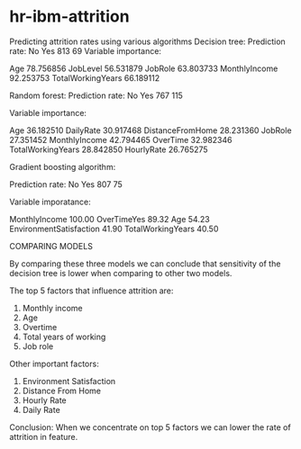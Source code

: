 # hr-ibm-attrition
 Predicting  attrition rates using various algorithms 
Decision tree:
Prediction rate:
           No     Yes 
           813    69 
Variable importance: 

Age                               78.756856
JobLevel                          56.531879
JobRole                           63.803733
MonthlyIncome                     92.253753
TotalWorkingYears                 66.189112



Random forest:
Prediction rate:
            No      Yes
            767     115

Variable importance:

Age                                     36.182510
DailyRate                               30.917468
DistanceFromHome                        28.231360
JobRole                                 27.351452
MonthlyIncome                           42.794465
OverTime                                32.982346
TotalWorkingYears                       28.842850
HourlyRate                              26.765275


Gradient boosting algorithm:

Prediction rate:
                     No    Yes 
                    807     75 

Variable imporatance:

MonthlyIncome                    100.00
OverTimeYes                      89.32
Age                              54.23
EnvironmentSatisfaction          41.90
TotalWorkingYears                40.50

COMPARING MODELS


By comparing these three models we can conclude that sensitivity of the decision tree is lower when comparing to other two models.


The top 5 factors that influence attrition are:
1. Monthly income
2. Age
3. Overtime
4. Total years of working
5. Job role
 
Other important factors:
1. Environment Satisfaction
2. Distance From Home
3. Hourly Rate
4. Daily Rate

Conclusion:
When we concentrate on top 5 factors we can lower the rate of attrition in feature.
